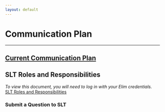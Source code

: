 ```yaml
---
layout: default
---
```

# Communication Plan
---
## [Current Communication Plan](files/CommunicationPlan.pdf)

## SLT Roles and Responsibilities
*To view this document, you will need to log in with your Elim credentials.*  
[SLT Roles and Responsibilities](https://elimcs-my.sharepoint.com/:x:/g/personal/sinead_forde_elimcs_org/ESzrOXP73XBAjOeafrBkWJUBl5ZZB76CQBYXaSOFDHkDzA?e=4%3A0pbWOr&at=9&CID=20f177e3-d386-a0d7-1804-caa51c902d90)

<!-- ## FAQ -->

### Submit a Question to SLT
<div class="cognito">
<script src="https://www.cognitoforms.com/s/3cS0d0yh0kGTOV9ipMc_aA"></script>
<script>Cognito.load("forms", { id: "48" });</script>
</div>

